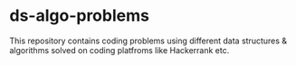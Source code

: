# ds-algo-problems
This repository contains coding problems using different data structures &amp; algorithms solved on coding platfroms like Hackerrank etc.
